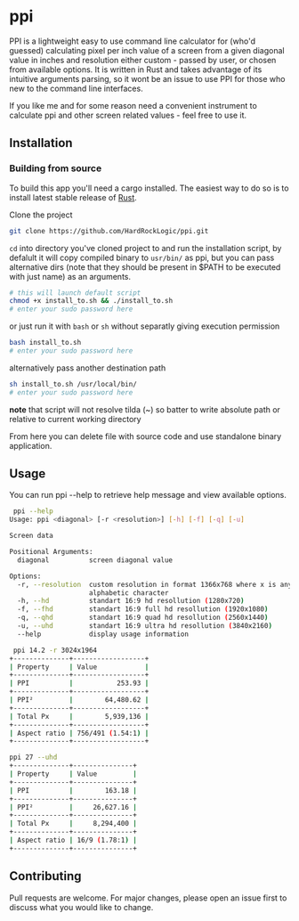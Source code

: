 # ppi

PPI is a lightweight easy to use command line calculator for (who'd guessed) calculating pixel per inch value of a screen from a given diagonal value in inches and resolution either custom - passed by user, or chosen from available options. It is written in Rust and takes advantage of its intuitive arguments parsing, so it wont be an issue to use PPI for those who new to the command line interfaces.

If you like me and for some reason need a convenient instrument to calculate ppi and other screen related values - feel free to use it.

## Installation

### Building from source

To build this app you'll need a cargo installed. The easiest way to do so is to install latest stable release of [Rust](https://doc.rust-lang.org/cargo/getting-started/installation.html).

Clone the project

```bash
git clone https://github.com/HardRockLogic/ppi.git
```

`cd` into directory you've cloned project to and run the installation script, by defalult it will copy compiled binary to `usr/bin/` as ppi, but you can
pass alternative dirs (note that they should be present in $PATH to be executed with just name) as an arguments.

```bash
# this will launch default script
chmod +x install_to.sh && ./install_to.sh
# enter your sudo password here
```

or just run it with `bash` or `sh` without separatly giving execution permission

```bash
bash install_to.sh
# enter your sudo password here
```

alternatively pass another destination path

```bash
sh install_to.sh /usr/local/bin/
# enter your sudo password here
```

**note** that script will not resolve tilda (~) so batter to write absolute path or relative to current working directory

From here you can delete file with source code and use standalone binary application.

## Usage

You can run ppi --help to retrieve help message and view available options.

```bash
 ppi --help
Usage: ppi <diagonal> [-r <resolution>] [-h] [-f] [-q] [-u]

Screen data

Positional Arguments:
  diagonal          screen diagonal value

Options:
  -r, --resolution  custom resolution in format 1366x768 where x is any
                    alphabetic character
  -h, --hd          standart 16:9 hd resollution (1280x720)
  -f, --fhd         standart 16:9 full hd resollution (1920x1080)
  -q, --qhd         standart 16:9 quad hd resollution (2560x1440)
  -u, --uhd         standart 16:9 ultra hd resollution (3840x2160)
  --help            display usage information

```

```bash
 ppi 14.2 -r 3024x1964
+--------------+------------------+
| Property     | Value            |
+--------------+------------------+
| PPI          |           253.93 |
+--------------+------------------+
| PPI²         |        64,480.62 |
+--------------+------------------+
| Total Px     |        5,939,136 |
+--------------+------------------+
| Aspect ratio | 756/491 (1.54:1) |
+--------------+------------------+

ppi 27 --uhd
+--------------+---------------+
| Property     | Value         |
+--------------+---------------+
| PPI          |        163.18 |
+--------------+---------------+
| PPI²         |     26,627.16 |
+--------------+---------------+
| Total Px     |     8,294,400 |
+--------------+---------------+
| Aspect ratio | 16/9 (1.78:1) |
+--------------+---------------+

```

## Contributing

Pull requests are welcome. For major changes, please open an issue first
to discuss what you would like to change.
